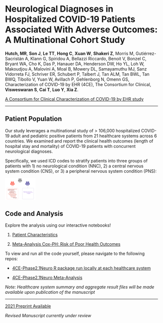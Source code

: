 # **Neurological Diagnoses in Hospitalized COVID-19 Patients Associated With Adverse Outcomes: A Multinational Cohort Study**

**Hutch, MR**, **Son J**, **Le TT**, **Hong C**, **Xuan W**, **Shakeri Z**, Morris M, Gutiérrez-Sacristán A, Klann G, Spiridou A, Bellazzi Riccardo, Benoit V, Bonzel C, Bryant WA, Cho K, Das P, Hanauer DA, Henderson DW, Ho YL, Loh W, Makoudjou A, Malovini A, Moal B, Mowery DL, Samayamuthu MJ, Sanz Vidorreta FJ, Schriver ER, Schubert P, Talbert J, Tan ALM, Tan BWL, Tan BWQ, Tibollo V, Yuan W, Avillach P, Gehlenborg N, Omenn GS, Characterization of COVID-19 by EHR (4CE), The Consortium for Clinical, **Visweswaran S**, **Cai T**, **Luo Y**, **Xia Z**.

[A Consortium for Clinical Characterization of COVID-19 by EHR study](https://covidclinical.net/)

---

## **Patient Population**

Our study leverages a multinational study of > 106,000 hospitalized COVID-19 adult and pediatric positive patients from 21 healthcare systems across 6 countries. We examined and report the clinical health outcomes (length of hospital stay and mortality) of COVID-19 patients with concurrent neurological diagnoses.

Specifically, we used ICD codes to stratify patients into three groups of patients with 1) no neurological condition (NNC), 2) a central nervous system condition (CNS), or 3) a peripheral nervous system condition (PNS):


<img src="https://github.com/covidclinical/Phase2.1NeuroAnalysis/blob/master/docs/assets/neuro-stratification.png" width=20% height=20%>


## **Code and Analysis**

Explore the analysis using our interactive notebooks!

1. [Patient Characteristics](Patient-Characteristics.html)

2. [Meta-Analysis Cox-PH: Risk of Poor Health Outcomes](Meta-Analysis-Cox-PH.html)


To view and run all the code yourself, please navigate to the following repos:

* [4CE-Phase2.1Neuro R package run locally at each healthcare system](https://github.com/covidclinical/Phase2.1NeuroRPackage)

* [4CE-Phase2.1Neuro Meta-Analysis](https://github.com/covidclinical/Phase2.1NeuroAnalysis)

*Note: Healthcare system summary and aggregate result files will be made available upon publication of the manuscript*

---

[2021 Preprint Available](https://papers.ssrn.com/sol3/papers.cfm?abstract_id=4057133)

*Revised Manuscript currently under review*
